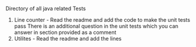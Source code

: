 Directory of all java related Tests

1) Line counter - Read the readme and add the code to make the unit tests pass
   There is an additional question in the unit tests which you can answer in section provided as a comment 
2) Utilites - Read the readme and add the lines
